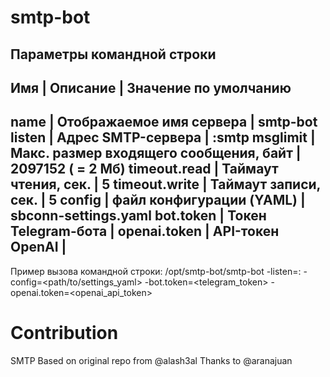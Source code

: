 smtp-bot
========================

Параметры командной строки 
------------------------------------------------------------------------------------
Имя           | Описание                                | Значение по умолчанию
------------------------------------------------------------------------------------
name          | Отображаемое имя сервера                | smtp-bot
listen        | Адрес SMTP-сервера                      | :smtp
msglimit      | Макс. размер входящего сообщения, байт  | 2097152 ( = 2 Мб)
timeout.read  | Таймаут чтения, сек.                    | 5
timeout.write | Таймаут записи, сек.                    | 5
config        | файл конфигурации (YAML)                | sbconn-settings.yaml
bot.token     | Токен Telegram-бота                     |
openai.token  | API-токен OpenAI                        |
------------------------------------------------------------------------------------

Пример вызова командной строки:
/opt/smtp-bot/smtp-bot -listen=:<port> -config=<path/to/settings_yaml> -bot.token=<telegram_token> -openai.token=<openai_api_token>

Contribution
============
SMTP Based on original repo from @alash3al
Thanks to @aranajuan


